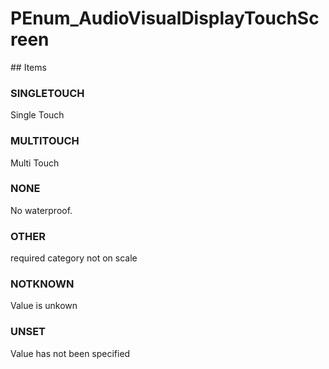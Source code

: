 # PEnum_AudioVisualDisplayTouchScreen

<!-- end of definition -->## Items

### SINGLETOUCH
Single Touch

### MULTITOUCH
Multi Touch

### NONE
No waterproof.

### OTHER
required category not on scale

### NOTKNOWN
Value is unkown

### UNSET
Value has not been specified
